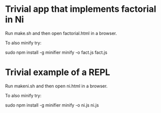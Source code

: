 Trivial app that implements factorial in Ni
===========================================
Run make.sh and then open factorial.html in a browser.

To also minify try:

  sudo npm install -g minifier
  minify -o fact.js fact.js


Trivial example of a REPL
=========================
Run makeni.sh and then open ni.html in a browser.

To also minify try:

  sudo npm install -g minifier
  minify -o ni.js ni.js
